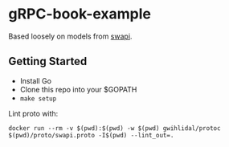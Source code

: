 # gRPC-book-example

Based loosely on models from [swapi](https://swapi.co/).

## Getting Started

* Install Go
* Clone this repo into your $GOPATH
* `make setup`

Lint proto with:

```
docker run --rm -v $(pwd):$(pwd) -w $(pwd) gwihlidal/protoc $(pwd)/proto/swapi.proto -I$(pwd) --lint_out=.
```
